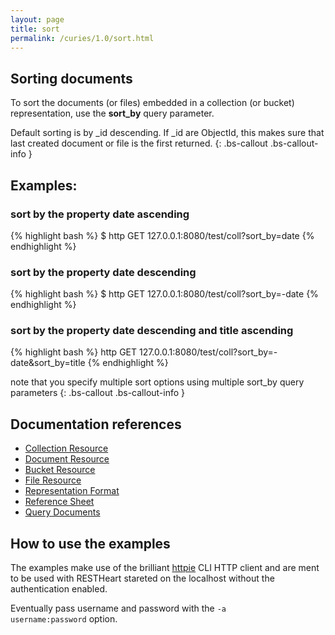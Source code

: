 ```yaml
---
layout: page
title: sort
permalink: /curies/1.0/sort.html
---
```


## Sorting documents

To sort the documents (or files) embedded in a collection (or bucket) representation, use the **sort_by** query parameter.

Default sorting is by _id descending. If _id are ObjectId, this makes sure that last created document or file is the first returned.
{: .bs-callout .bs-callout-info }

## Examples:

### sort by the property date ascending

{% highlight bash %}
$ http GET 127.0.0.1:8080/test/coll?sort_by=date
{% endhighlight %}

### sort by the property date descending

{% highlight bash %}
$ http GET 127.0.0.1:8080/test/coll?sort_by=-date
{% endhighlight %}

### sort by the property date descending and title ascending 

{% highlight bash %}
http GET 127.0.0.1:8080/test/coll?sort_by=-date&sort_by=title
{% endhighlight %}

note that you specify multiple sort options using multiple sort_by query parameters
{: .bs-callout .bs-callout-info }

## Documentation references

* [Collection Resource](coll.html)
* [Document Resource](document.html)
* [Bucket Resource](bucket.html)
* [File Resource](file.html)
* <a href="https://softinstigate.atlassian.net/wiki/x/UICM" target="_blank">Representation Format</a>
* <a href="https://softinstigate.atlassian.net/wiki/x/SoCM" target="_blank">Reference Sheet</a>
* <a href="https://softinstigate.atlassian.net/wiki/x/XACk" target="_blank">Query Documents</a>

## How to use the examples
The examples make use of the brilliant [httpie](https://github.com/jkbrzt/httpie) CLI HTTP client and are ment to be used with RESTHeart stareted on the localhost without the authentication enabled.

Eventually pass username and password with the <code>-a username:password</code> option.
